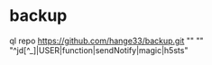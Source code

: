 # backup

ql repo https://github.com/hange33/backup.git "" "" "^jd[^_]|USER|function|sendNotify|magic|h5sts"

